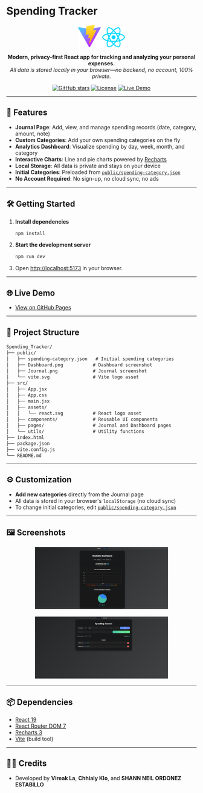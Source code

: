 # Spending Tracker

<p align="center">
  <img src="public/vite.svg" alt="Vite Logo" width="60" />
  <img src="src/assets/react.svg" alt="React Logo" width="60" />
</p>

<p align="center">
  <b>Modern, privacy-first React app for tracking and analyzing your personal expenses.</b><br>
  <i>All data is stored locally in your browser—no backend, no account, 100% private.</i>
</p>

<p align="center">
  <a href="https://github.com/LaVireak/Spending_Tracker"><img src="https://img.shields.io/github/stars/LaVireak/Spending_Tracker?style=social" alt="GitHub stars"></a>
  <a href="https://github.com/LaVireak/Spending_Tracker"><img src="https://img.shields.io/github/license/LaVireak/Spending_Tracker" alt="License"></a>
  <a href="https://lavireak.github.io/Spending_Tracker/"><img src="https://img.shields.io/badge/Live%20Demo-Online-blue?logo=githubpages" alt="Live Demo"></a>
</p>

---

## 🚀 Features

- **Journal Page**: Add, view, and manage spending records (date, category, amount, note)
- **Custom Categories**: Add your own spending categories on the fly
- **Analytics Dashboard**: Visualize spending by day, week, month, and category
- **Interactive Charts**: Line and pie charts powered by [Recharts](https://recharts.org/)
- **Local Storage**: All data is private and stays on your device
- **Initial Categories**: Preloaded from [`public/spending-category.json`](public/spending-category.json)
- **No Account Required**: No sign-up, no cloud sync, no ads

---

## 🛠️ Getting Started

1. **Install dependencies**
   ```powershell
   npm install
   ```
2. **Start the development server**
   ```powershell
   npm run dev
   ```
3. Open [http://localhost:5173](http://localhost:5173) in your browser.

---

## 🌐 Live Demo

- [View on GitHub Pages](https://lavireak.github.io/Spending_Tracker/)

---

## 📁 Project Structure

```
Spending_Tracker/
├── public/
│   ├── spending-category.json   # Initial spending categories
│   ├── Dashboard.png           # Dashboard screenshot
│   ├── Journal.png             # Journal screenshot
│   └── vite.svg                # Vite logo asset
├── src/
│   ├── App.jsx
│   ├── App.css
│   ├── main.jsx
│   ├── assets/
│   │   └── react.svg           # React logo asset
│   ├── components/             # Reusable UI components
│   ├── pages/                  # Journal and Dashboard pages
│   └── utils/                  # Utility functions
├── index.html
├── package.json
├── vite.config.js
└── README.md
```

---

## ⚙️ Customization

- **Add new categories** directly from the Journal page
- All data is stored in your browser's `localStorage` (no cloud sync)
- To change initial categories, edit [`public/spending-category.json`](public/spending-category.json)

---

## 🖼️ Screenshots

<p align="center">
  <img src="public/Dashboard.png" alt="Dashboard Screenshot" width="70%" />
  <br><br>
  <img src="public/Journal.png" alt="Journal Screenshot" width="70%" />
</p>

---

## 📦 Dependencies

- [React 19](https://react.dev/)
- [React Router DOM 7](https://reactrouter.com/)
- [Recharts 3](https://recharts.org/)
- [Vite](https://vitejs.dev/) (build tool)

---

## 👨‍💻 Credits

- Developed by **Vireak La**, **Chhialy Klo**, and **SHANN NEIL ORDONEZ ESTABILLO**

